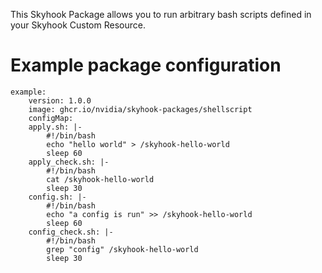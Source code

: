 This Skyhook Package allows you to run arbitrary bash scripts defined in your Skyhook Custom Resource.

# Example package configuration
```
example:
    version: 1.0.0
    image: ghcr.io/nvidia/skyhook-packages/shellscript
    configMap:
    apply.sh: |-
        #!/bin/bash
        echo "hello world" > /skyhook-hello-world
        sleep 60
    apply_check.sh: |-
        #!/bin/bash
        cat /skyhook-hello-world
        sleep 30
    config.sh: |-
        #!/bin/bash
        echo "a config is run" >> /skyhook-hello-world
        sleep 60
    config_check.sh: |-
        #!/bin/bash
        grep "config" /skyhook-hello-world
        sleep 30
```